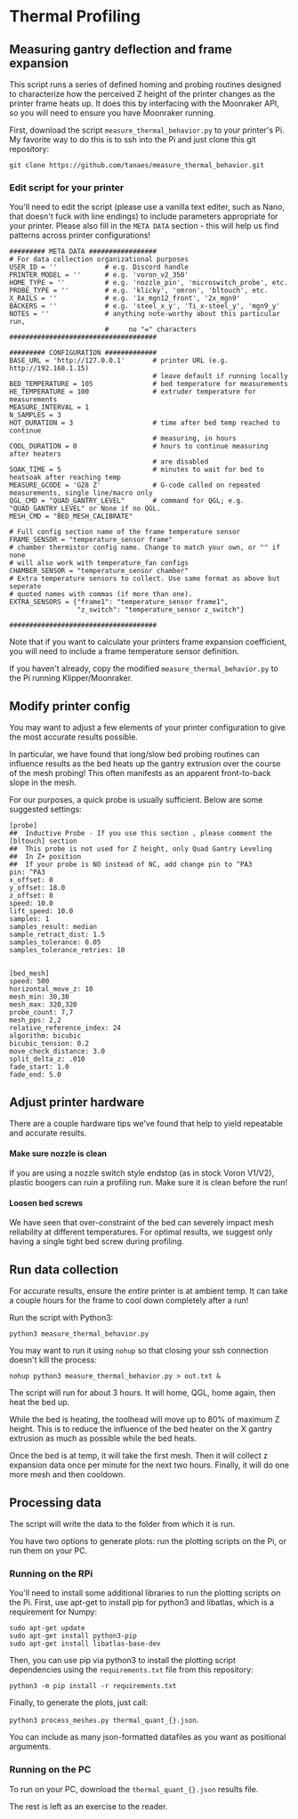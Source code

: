 # Thermal Profiling

## Measuring gantry deflection and frame expansion

This script runs a series of defined homing and probing routines designed to
characterize how the perceived Z height of the printer changes as the printer
frame heats up. It does this by interfacing with the Moonraker API, so you will need to ensure you have Moonraker running.

First, download the script `measure_thermal_behavior.py` to your printer's Pi. My favorite way to do this is to ssh into the Pi and just clone this git repository:

`git clone https://github.com/tanaes/measure_thermal_behavior.git`


### Edit script for your printer

You'll need to edit the script (please use a vanilla text editer, such as Nano, that doesn't fuck with line endings) to include parameters appropriate for your printer. Please also fill in the `META DATA` section - this will help us find patterns across printer configurations!

```
######### META DATA #################
# For data collection organizational purposes
USER_ID = ''            # e.g. Discord handle
PRINTER_MODEL = ''      # e.g. 'voron_v2_350'
HOME_TYPE = ''          # e.g. 'nozzle_pin', 'microswitch_probe', etc.
PROBE_TYPE = ''         # e.g. 'klicky', 'omron', 'bltouch', etc.
X_RAILS = ''            # e.g. '1x_mgn12_front', '2x_mgn9'
BACKERS = ''            # e.g. 'steel_x_y', 'Ti_x-steel_y', 'mgn9_y'
NOTES = ''              # anything note-worthy about this particular run,
                        #     no "=" characters
#####################################

######### CONFIGURATION #############
BASE_URL = 'http://127.0.0.1'       # printer URL (e.g. http://192.168.1.15)
                                    # leave default if running locally
BED_TEMPERATURE = 105               # bed temperature for measurements
HE_TEMPERATURE = 100                # extruder temperature for measurements
MEASURE_INTERVAL = 1
N_SAMPLES = 3
HOT_DURATION = 3                    # time after bed temp reached to continue
                                    # measuring, in hours
COOL_DURATION = 0                   # hours to continue measuring after heaters
                                    # are disabled
SOAK_TIME = 5                       # minutes to wait for bed to heatsoak after reaching temp
MEASURE_GCODE = 'G28 Z'             # G-code called on repeated measurements, single line/macro only
QGL_CMD = "QUAD_GANTRY_LEVEL"       # command for QGL; e.g. "QUAD_GANTRY_LEVEL" or None if no QGL.
MESH_CMD = "BED_MESH_CALIBRATE"

# Full config section name of the frame temperature sensor
FRAME_SENSOR = "temperature_sensor frame"
# chamber thermistor config name. Change to match your own, or "" if none
# will also work with temperature_fan configs
CHAMBER_SENSOR = "temperature_sensor chamber"
# Extra temperature sensors to collect. Use same format as above but seperate
# quoted names with commas (if more than one).
EXTRA_SENSORS = {"frame1": "temperature_sensor frame1",
                 "z_switch": "temperature_sensor z_switch"}

#####################################
```

Note that if you want to calculate your printers frame expansion coefficient, you will need to include a frame temperature sensor definition.

If you haven't already, copy the modified `measure_thermal_behavior.py` to the Pi running Klipper/Moonraker.

## Modify printer config

You may want to adjust a few elements of your printer configuration to give the most accurate results possible. 

In particular, we have found that long/slow bed probing routines can influence results as the bed heats up the gantry extrusion over the course of the mesh probing! This often manifests as an apparent front-to-back slope in the mesh.

For our purposes, a quick probe is usually sufficient. Below are some suggested settings:

```
[probe]
##  Inductive Probe - If you use this section , please comment the [bltouch] section
##  This probe is not used for Z height, only Quad Gantry Leveling
##  In Z+ position
##  If your probe is NO instead of NC, add change pin to ^PA3
pin: ^PA3
x_offset: 0
y_offset: 18.0
z_offset: 8
speed: 10.0
lift_speed: 10.0
samples: 1
samples_result: median
sample_retract_dist: 1.5
samples_tolerance: 0.05
samples_tolerance_retries: 10


[bed_mesh]
speed: 500
horizontal_move_z: 10
mesh_min: 30,30
mesh_max: 320,320
probe_count: 7,7
mesh_pps: 2,2
relative_reference_index: 24
algorithm: bicubic
bicubic_tension: 0.2
move_check_distance: 3.0
split_delta_z: .010
fade_start: 1.0 
fade_end: 5.0
```

## Adjust printer hardware

There are a couple hardware tips we've found that help to yield repeatable and accurate results. 

#### Make sure nozzle is clean

If you are using a nozzle switch style endstop (as in stock Voron V1/V2), plastic boogers can ruin a profiling run. Make sure it is clean before the run!

#### Loosen bed screws

We have seen that over-constraint of the bed can severely impact mesh reliability at different temperatures. For optimal results, we suggest only having a single tight bed screw during profiling. 


## Run data collection

For accurate results, ensure the *entire* printer is at ambient temp. It can take a couple hours for the frame to cool down completely after a run!

Run the script with Python3:

`python3 measure_thermal_behavior.py`

You may want to run it using `nohup` so that closing your ssh connection doesn't kill the process:

`nohup python3 measure_thermal_behavior.py > out.txt &`

The script will run for about 3 hours. It will home, QGL, home again, then heat the bed up.

While the bed is heating, the toolhead will move up to 80% of maximum Z height. This is to reduce the influence of the bed heater on the X gantry extrusion as much as possible while the bed heats.

Once the bed is at temp, it will take the first mesh. Then it will collect z expansion data once per minute for the next two hours. Finally, it will do one more mesh and then cooldown.

## Processing data

The script will write the data to the folder from which it is run. 

You have two options to generate plots: run the plotting scripts on the Pi, or run them on your PC.

### Running on the RPi

You'll need to install some additional libraries to run the plotting scripts on the Pi. First, use apt-get to install pip for python3 and libatlas, which is a requirement for Numpy:

```
sudo apt-get update
sudo apt-get install python3-pip
sudo apt-get install libatlas-base-dev
```

Then, you can use pip via python3 to install the plotting script dependencies using the `requirements.txt` file from this repository:

`python3 -m pip install -r requirements.txt`

Finally, to generate the plots, just call:

`python3 process_meshes.py thermal_quant_{}.json`.

You can include as many json-formatted datafiles as you want as positional arguments.

### Running on the PC

To run on your PC, download the `thermal_quant_{}.json` results file. 

The rest is left as an exercise to the reader.
